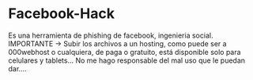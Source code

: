 # Facebook-Hack
Es una herramienta de phishing de facebook, ingenieria social.  IMPORTANTE -> Subir los archivos a un hosting, como puede ser a 000webhost o cualquiera, de paga o gratuito, está disponible solo para celulares y tablets...  No me hago responsable del mal uso que le puedan dar....
